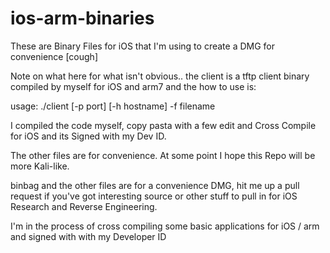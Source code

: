 # ios-arm-binaries

These are Binary Files for iOS that I'm using to create a DMG for convenience [cough]

Note on what here for what isn't obvious.. 
the client is a tftp client binary compiled by myself for iOS and arm7 and the how to use is:

usage: ./client [-p port] [-h hostname] -f filename

I compiled the code myself, copy pasta with a few edit and Cross Compile for iOS and its Signed with my Dev ID.

The other files are for convenience. At some point I hope this Repo will be more Kali-like.

binbag and the other files are for a convenience DMG, hit me up a pull request if you've got interesting source or other stuff to pull in for iOS Research and Reverse Engineering.

I'm in the process of cross compiling some basic applications for iOS / arm and signed with with my Developer ID
